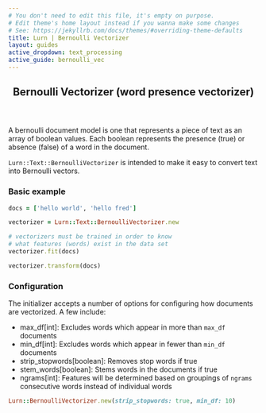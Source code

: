 ```yaml
---
# You don't need to edit this file, it's empty on purpose.
# Edit theme's home layout instead if you wanna make some changes
# See: https://jekyllrb.com/docs/themes/#overriding-theme-defaults
title: Lurn | Bernoulli Vectorizer
layout: guides
active_dropdown: text_processing
active_guide: bernoulli_vec
---
```


<header>
  <h2>Bernoulli Vectorizer (word presence vectorizer)</h2>
</header>

A bernoulli document model is one that represents a piece of text as an array of boolean values. Each boolean represents the presence (true) or absence (false) of a word in the document.

`Lurn::Text::BernoulliVectorizer` is intended to make it easy to convert text into Bernoulli vectors.

### Basic example
```ruby
docs = ['hello world', 'hello fred']

vectorizer = Lurn::Text::BernoulliVectorizer.new

# vectorizers must be trained in order to know
# what features (words) exist in the data set
vectorizer.fit(docs)

vectorizer.transform(docs)
```

### Configuration
The initializer accepts a number of options for configuring how documents are vectorized. A few include:
- max_df[int]: Excludes words which appear in more than `max_df` documents
- min_df[int]: Excludes words which appear in fewer than `min_df` documents
- strip_stopwords[boolean]: Removes stop words if true
- stem_words[boolean]: Stems words in the documents if true
- ngrams[int]: Features will be determined based on groupings of `ngrams` consecutive words instead of individual words

```ruby
Lurn::BernoulliVectorizer.new(strip_stopwords: true, min_df: 10)
```